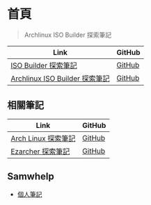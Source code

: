 

# 首頁

> Archlinux ISO Builder 探索筆記

| Link | GitHub |
| ---- | ------ |
| [ISO Builder 探索筆記](https://samwhelp.github.io/note-about-iso-builder/) | [GitHub](https://github.com/samwhelp/note-about-iso-builder) |
| [Archlinux ISO Builder 探索筆記](https://samwhelp.github.io/note-about-archlinux-iso-builder/) | [GitHub](https://github.com/samwhelp/note-about-archlinux-iso-builder) |





## 相關筆記

| Link | GitHub |
| ---- | ------ |
| [Arch Linux 探索筆記](https://samwhelp.github.io/note-about-archlinux/) | [GitHub](https://github.com/samwhelp/note-about-archlinux) |
| [Ezarcher 探索筆記](https://samwhelp.github.io/note-about-ezarcher/) | [GitHub](https://github.com/samwhelp/note-about-ezarcher) |




## Samwhelp

* [個人筆記](https://samwhelp.github.io/book/)
